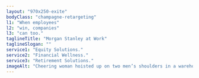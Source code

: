 ```yaml
---
layout: "970x250-exite"
bodyClass: "champagne-retargeting"
l1: "When employees"
l2: "win, companies"
l3: "can too."
taglineTitle: "Morgan Stanley at Work"
taglineSlogan: ""
service1: "Equity Solutions."
service2: "Financial Wellness."
service3: "Retirement Solutions."
imageAlt: "Cheering woman hoisted up on two men’s shoulders in a warehouse."
---
```

